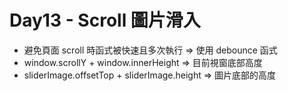 # Day13 - Scroll 圖片滑入

* 避免頁面 scroll 時函式被快速且多次執行 => 使用 debounce 函式
* window.scrollY + window.innerHeight => 目前視窗底部高度
* sliderImage.offsetTop + sliderImage.height => 圖片底部的高度

